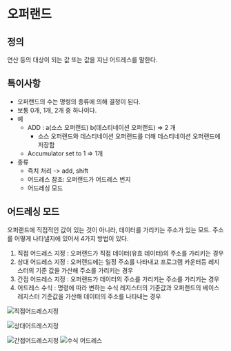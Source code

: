 # 오퍼랜드

## 정의 

연산 등의 대상이 되는 값 또는 값을 지닌 어드레스를 말한다. 

## 특이사항

* 오퍼랜드의 수는 명령의 종류에 의해 결정이 된다. 
* 보통 0개, 1개, 2개 중 하나이다.
* 예
	*  ADD : a(소스 오퍼랜드) b(데스티네이션 오퍼랜드) => 2 개
		* 소스 오퍼랜드와 데스티네이션 오퍼랜드를 더해 데스티네이션 오퍼랜드에 저장함
	* Accumulator set to 1 => 1개
* 종류
	* 즉치 처리 -> add, shift
	* 어드레스 참조: 오퍼랜드가 어드레스 번지 
	* 어드레싱 모드

## 어드레싱 모드

오퍼랜드에 직접적인 값이 있는 것이 아니라, 데이터를 가리키는 주소가 있는 모드.
주소를 어떻게 나타낼지에 있어서 4가지 방법이 있다.

1. 직접 어드레스 지정
	: 오퍼랜드가 직접 데이터(유효 데이터)의 주소를 가리키는 경우
2. 상대 어드레스 지정
	: 오퍼랜드에는 일정 주소를 나타내고 프로그램 카운터등 레지스터의 기준 값을 가산해 주소를 가리키는 경우
3. 간접 어드레스 지정
	: 오퍼랜드가 데이터의 주소를 가리키는 주소를 가리키는 경우
4. 어드레스 수식
	: 명령에 따라 변하는 수식 레지스터의 기준값과 오퍼랜드의 베이스 레지스터 기준값을 가산해 데이터의 주소를 나타내는 경우

![직접어드레스지정](https://user-images.githubusercontent.com/50472122/169655478-6dd1f0db-6967-43eb-b2fe-5982594f13ab.png)

![상대어드레스지정](https://user-images.githubusercontent.com/50472122/169655527-097a40cb-5efb-4e50-af63-a55abf79c6f1.png)

![간접어드레스지정](https://user-images.githubusercontent.com/50472122/169655624-0ce9bf15-75dc-4c4c-8799-274320e13235.png)
![수식 어드레스](https://user-images.githubusercontent.com/50472122/169655855-414728ab-53b7-4080-bb45-868840a9afa3.png)
